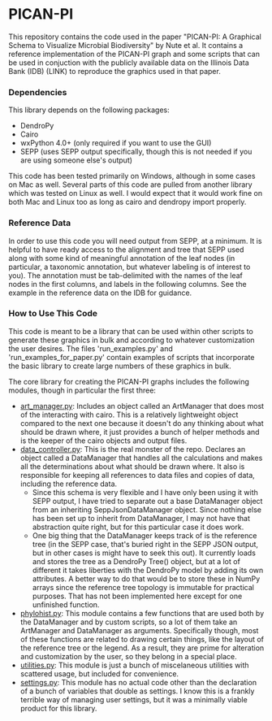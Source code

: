 # PICAN-PI

This repository contains the code used in the paper "PICAN-PI: A Graphical Schema to Visualize Microbial Biodiversity" by Nute et al. It contains a reference implementation of the PICAN-PI graph and some scripts that can be used in conjuction with the publicly available data on the Illinois Data Bank (IDB) (LINK) to reproduce the graphics used in that paper.


### Dependencies
This library depends on the following packages:
- DendroPy
- Cairo
- wxPython 4.0+ (only required if you want to use the GUI)
- SEPP (uses SEPP output specifically, though this is not needed if you are using someone else's output)

This code has been tested primarily on Windows, although in some cases on Mac as well. Several parts of this code are pulled from another library which was tested on Linux as well. I would expect that it would work fine on both Mac and Linux too as long as cairo and dendropy import properly.

### Reference Data
In order to use this code you will need output from SEPP, at a minimum. It is helpful to have ready access to the alignment and tree that SEPP used along with some kind of meaningful annotation of the leaf nodes (in particular, a taxonomic annotation, but whatever labeling is of interest to you). The annotation must be tab-delimited with the names of the leaf nodes in the first columns, and labels in the following columns. See the example in the reference data on the IDB for guidance.

### How to Use This Code
This code is meant to be a library that can be used within other scripts to generate these graphics in bulk and according to whatever customization the user desires. The files 'run_examples.py' and 'run_examples_for_paper.py' contain examples of scripts that incorporate the basic library to create large numbers of these graphics in bulk.

The core library for creating the PICAN-PI graphs includes the following modules, though in particular the first three:
- [art_manager.py](../blob/master/art_manager.py): Includes an object called an ArtManager that does most of the interacting with cairo. This is a relatively lightweight object compared to the next one because it doesn't do any thinking about what should be drawn where, it just provides a bunch of helper methods and is the keeper of the cairo objects and output files.
- [data_controller.py](../blob/master/data_controller.py): This is the real monster of the repo. Declares an object called a DataManager that handles all the calculations and makes all the determinations about what should be drawn where. It also is responsible for keeping all references to data files and copies of data, including the reference data. 
    - Since this schema is very flexible and I have only been using it with SEPP output, I have tried to separate out a base DataManager object from an inheriting SeppJsonDataManager object. Since nothing else has been set up to inherit from DataManager, I may not have that abstraction quite right, but for this particular case it does work.
    - One big thing that the DataManager keeps track of is the reference tree (in the SEPP case, that's buried right in the SEPP JSON output, but in other cases is might have to seek this out). It currently loads and stores the tree as a DendroPy Tree() object, but at a lot of different it takes liberties with the DendroPy model by adding its own attributes. A better way to do that would be to store these in NumPy arrays since the reference tree topology is immutable for practical purposes. That has not been implemented here except for one unfinished function.
- [phylohist.py](../blob/master/phylohist.py): This module contains a few functions that are used both by the DataManager and by custom scripts, so a lot of them take an ArtManager and DataManager as arguments. Specifically though, most of these functions are related to drawing certain things, like the layout of the reference tree or the legend. As a result, they are prime for alteration and customization by the user, so they belong in a special place.
- [utilities.py](../blob/master/utilities.py): This module is just a bunch of miscelaneous utilities with scattered usage, but included for convenience.
- [settings.py](../blob/master/settings.py): This module has no actual code other than the declaration of a bunch of variables that double as settings. I know this is a frankly terrible way of managing user settings, but it was a minimally viable product for this library.

